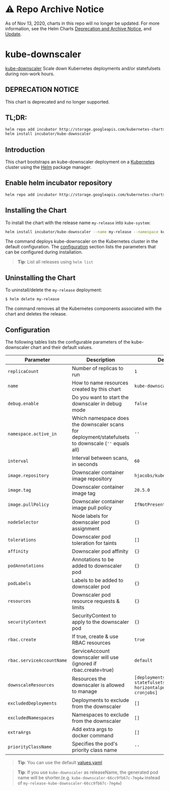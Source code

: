 # ⚠️ Repo Archive Notice

As of Nov 13, 2020, charts in this repo will no longer be updated.
For more information, see the Helm Charts [Deprecation and Archive Notice](https://github.com/nholuongut/Helmcharts#%EF%B8%8F-deprecation-and-archive-notice), and [Update](https://helm.sh/blog/charts-repo-deprecation/).

# kube-downscaler

[kube-downscaler](https://github.com/hjacobs/kube-downscaler) Scale down Kubernetes deployments and/or statefulsets during non-work hours.

## DEPRECATION NOTICE

This chart is deprecated and no longer supported.

## TL;DR:
```bash
helm repo add incubator http://storage.googleapis.com/kubernetes-charts-incubator
helm install incubator/kube-downscaler
```

## Introduction

This chart bootstraps an kube-downscaler deployment on a [Kubernetes](http://kubernetes.io) cluster using the [Helm](https://helm.sh) package manager.

## Enable helm incubator repository
```bash
helm repo add incubator http://storage.googleapis.com/kubernetes-charts-incubator
```

## Installing the Chart
To install the chart with the release name `my-release` into `kube-system`:

```bash
helm install incubator/kube-downscaler --name my-release --namespace kube-system
```

The command deploys kube-downscaler on the Kubernetes cluster in the default configuration. The [configuration](#configuration) section lists the parameters that can be configured during installation.

> **Tip**: List all releases using `helm list`

## Uninstalling the Chart

To uninstall/delete the `my-release` deployment:

```console
$ helm delete my-release
```

The command removes all the Kubernetes components associated with the chart and deletes the release.

## Configuration

The following tables lists the configurable parameters of the kube-downscaler chart and their default values.

| Parameter                 | Description                                                                                          | Default                                                           |
| ------------------------- | ---------------------------------------------------------------------------------------------------- | ----------------------------------------------------------------- |
| `replicaCount`            | Number of replicas to run                                                                            | `1`                                                               |
| `name`                    | How to name resources created by this chart                                                          | `kube-downscaler`                                                 |
| `debug.enable`            | Do you want to start the downscaler in debug mode                                                    | `false`                                                           |
| `namespace.active_in`     | Which namespace does the downscaler scans for deployment/statefulsets to downscale (`''` equals all) | `''`                                                              |
| `interval`                | Interval between scans, in seconds                                                                   | `60`                                                              |
| `image.repository`        | Downscaler container image repository                                                                | `hjacobs/kube-downscaler`                                         |
| `image.tag`               | Downscaler container image tag                                                                       | `20.5.0`                                                          |
| `image.pullPolicy`        | Downscaler container image pull policy                                                               | `IfNotPresent`                                                    |
| `nodeSelector`            | Node labels for downscaler pod assignment                                                            | `{}`                                                              |
| `tolerations`             | Downscaler pod toleration for taints                                                                 | `[]`                                                              |
| `affinity`                | Downscaler pod affinity                                                                              | `{}`                                                              |
| `podAnnotations`          | Annotations to be added to downscaler pod                                                            | `{}`                                                              |
| `podLabels`               | Labels to be added to downscaler pod                                                                 | `{}`                                                              |
| `resources`               | Downscaler pod resource requests & limits                                                            | `{}`                                                              |
| `securityContext`         | SecurityContext to apply to the downscaler pod                                                       | `{}`                                                              |
| `rbac.create`             | If true, create & use RBAC resources                                                                 | `true`                                                            |
| `rbac.serviceAccountName` | ServiceAccount downscaler will use (ignored if rbac.create=true)                                     | `default`                                                         |
| `downscaleResources`      | Resources the downscaler is allowed to manage                                                        | `[deployments, statefulsets, horizontalpodautoscalers, cronjobs]` |
| `excludedDeployments`     | Deployments to exclude from the downscaler                                                           | `[]`                                                              |
| `excludedNamespaces`      | Namespaces to exclude from the downscaler                                                            | `[]`                                                              |
| `extraArgs`               | Add extra args to docker command                                                                     | `[]`                                                              |
| `priorityClassName`       | Specifies the pod's priority class name                                                              | `''`                                                              |

> **Tip**: You can use the default [values.yaml](values.yaml)

> **Tip**: If you use `kube-downscaler` as releaseName, the generated pod name will be shorter.(e.g. `kube-downscaler-66cc9fb67c-7mg4w` instead of `my-release-kube-downscaler-66cc9fb67c-7mg4w`)
